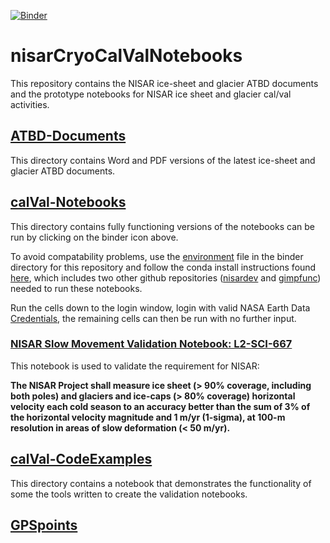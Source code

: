 [![Binder](https://gesis.mybinder.org/badge_logo.svg)](https://gesis.mybinder.org/v2/gh/fastice/nisarCryoCalValNotebooks.git/HEAD)
# nisarCryoCalValNotebooks
This repository contains the NISAR ice-sheet and glacier ATBD documents and the prototype notebooks for NISAR ice sheet and glacier cal/val activities. 

## [ATBD-Documents](https://github.com/fastice/nisarCryoCalValNotebooks/tree/main/ATBD-Documents)
This directory contains Word and PDF versions of the latest ice-sheet and glacier ATBD documents.

## [calVal-Notebooks](https://github.com/fastice/nisarCryoCalValNotebooks/tree/main/calVal-Notebooks)
This directory contains fully functioning versions of the notebooks can be run by clicking on the binder icon above.

To avoid compatability problems, use the [environment](https://github.com/fastice/nisarCryoCalValNotebooks/blob/main/binder/environment.yml) file in the binder directory for this repository and follow the conda install instructions found [here](https://github.com/fastice/GIMPNotebooks/blob/master/NSIDCLoginNotebook.ipynb), which includes two other github repositories ([nisardev](https://github.com/fastice/nisardev) and [gimpfunc](https://github.com/fastice/gimpfunc)) needed to run these notebooks. 

Run the cells down to the login window, login with valid NASA Earth Data [Credentials](https://urs.earthdata.nasa.gov), the remaining cells can then be run with no further input.  

### [NISAR Slow Movement Validation Notebook: L2-SCI-667](https://github.com/fastice/nisarCryoCalValNotebooks/blob/main/L2-SCI-667-SlowMotion.ipynb)
This notebook is used to validate the requirement for NISAR:

**The NISAR Project shall measure ice sheet (> 90% coverage, including both poles) and glaciers and ice-caps (> 80% coverage) horizontal velocity each cold season to an accuracy better than the sum of 3% of the horizontal velocity magnitude and 1 m/yr (1-sigma), at 100-m resolution in areas of slow deformation (< 50 m/yr).**



## [calVal-CodeExamples](https://github.com/fastice/nisarCryoCalValNotebooks/blob/main/nisarExamples.ipynb)

This directory contains a notebook that demonstrates the functionality of some the tools written to create the validation notebooks. 

## [GPSpoints]()
